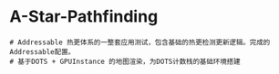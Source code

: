 # A-Star-Pathfinding
    # Addressable 热更体系的一整套应用测试，包含基础的热更检测更新逻辑。完成的Addressable配置。
    # 基于DOTS + GPUInstance 的地图渲染，为DOTS计数栈的基础环境搭建